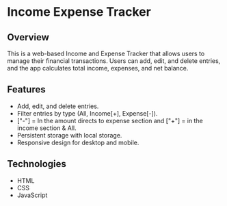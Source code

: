 # Income Expense Tracker

## Overview
This is a web-based Income and Expense Tracker that allows users to manage their financial transactions. Users can add, edit, and delete entries, and the app calculates total income, expenses, and net balance.

## Features
- Add, edit, and delete entries.
- Filter entries by type (All, Income[+], Expense[-]).
- ["-"] = In the amount directs to expense section and ["+"] = in the income section & All.
- Persistent storage with local storage.
- Responsive design for desktop and mobile.

## Technologies
- HTML
- CSS
- JavaScript


